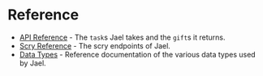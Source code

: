 # Reference

- [API Reference](./tasks.md) - The `task`s Jael takes and the `gift`s it returns.
- [Scry Reference](./scry.md) - The scry endpoints of Jael.
- [Data Types](./data-types.md) - Reference documentation of the various data types used by Jael.
